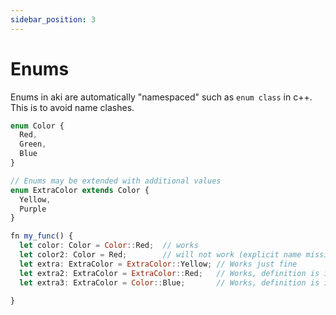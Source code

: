 ```yaml
---
sidebar_position: 3
---
```


# Enums

Enums in aki are automatically "namespaced" such as `enum class` in c++. This is to avoid name clashes.

```jsx title="Enum"
enum Color {
  Red,
  Green,
  Blue
}

// Enums may be extended with additional values
enum ExtraColor extends Color {
  Yellow,
  Purple
}

fn my_func() {
  let color: Color = Color::Red;  // works
  let color2: Color = Red;        // will not work (explicit name missing)
  let extra: ExtraColor = ExtraColor::Yellow; // Works just fine
  let extra2: ExtraColor = ExtraColor::Red;   // Works, definition is inherited
  let extra3: ExtraColor = Color::Blue;       // Works, definition is inherited 

}
```
